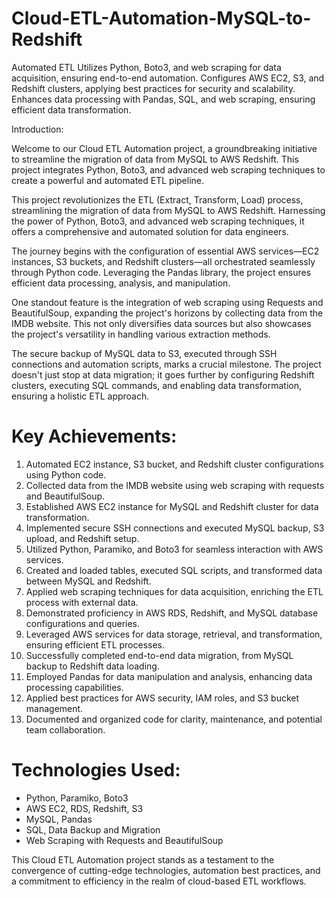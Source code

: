 # Cloud-ETL-Automation-MySQL-to-Redshift

Automated ETL  Utilizes Python, Boto3, and web scraping for data acquisition, ensuring end-to-end automation. Configures AWS EC2, S3, and Redshift clusters, applying best practices for security and scalability. Enhances data processing with Pandas, SQL, and web scraping, ensuring efficient data transformation.


Introduction:

Welcome to our Cloud ETL Automation project, a groundbreaking initiative to streamline the migration of data from MySQL to AWS Redshift. This project integrates Python, Boto3, and advanced web scraping techniques to create a powerful and automated ETL pipeline.

This project revolutionizes the ETL (Extract, Transform, Load) process, streamlining the migration of data from MySQL to AWS Redshift. Harnessing the power of Python, Boto3, and advanced web scraping techniques, it offers a comprehensive and automated solution for data engineers.

The journey begins with the configuration of essential AWS services—EC2 instances, S3 buckets, and Redshift clusters—all orchestrated seamlessly through Python code. Leveraging the Pandas library, the project ensures efficient data processing, analysis, and manipulation.

One standout feature is the integration of web scraping using Requests and BeautifulSoup, expanding the project's horizons by collecting data from the IMDB website. This not only diversifies data sources but also showcases the project's versatility in handling various extraction methods.

The secure backup of MySQL data to S3, executed through SSH connections and automation scripts, marks a crucial milestone. The project doesn't just stop at data migration; it goes further by configuring Redshift clusters, executing SQL commands, and enabling data transformation, ensuring a holistic ETL approach.

# Key Achievements:
1. Automated EC2 instance, S3 bucket, and Redshift cluster configurations using Python code.
2. Collected data from the IMDB website using web scraping with requests and BeautifulSoup.
3. Established AWS EC2 instance for MySQL and Redshift cluster for data transformation.
4. Implemented secure SSH connections and executed MySQL backup, S3 upload, and Redshift setup.
5. Utilized Python, Paramiko, and Boto3 for seamless interaction with AWS services.
6. Created and loaded tables, executed SQL scripts, and transformed data between MySQL and Redshift.
7. Applied web scraping techniques for data acquisition, enriching the ETL process with external data.
8. Demonstrated proficiency in AWS RDS, Redshift, and MySQL database configurations and queries.
9. Leveraged AWS services for data storage, retrieval, and transformation, ensuring efficient ETL processes.
10. Successfully completed end-to-end data migration, from MySQL backup to Redshift data loading.
11. Employed Pandas for data manipulation and analysis, enhancing data processing capabilities.
12. Applied best practices for AWS security, IAM roles, and S3 bucket management.
13. Documented and organized code for clarity, maintenance, and potential team collaboration.

# Technologies Used:
- Python, Paramiko, Boto3
- AWS EC2, RDS, Redshift, S3
- MySQL, Pandas
- SQL, Data Backup and Migration
- Web Scraping with Requests and BeautifulSoup

  
This Cloud ETL Automation project stands as a testament to the convergence of cutting-edge technologies, automation best practices, and a commitment to efficiency in the realm of cloud-based ETL workflows.
